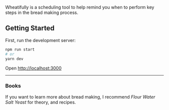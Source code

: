 Wheatifully is a scheduling tool to help remind you when to perform key steps in the bread making process.

## Getting Started

First, run the development server:

```bash
npm run start
# or
yarn dev
```

Open [http://localhost:3000](http://localhost:3000)

---

### Books

If you want to learn more about bread making, I recommend _Flour Water Salt Yeast_ for theory, and recipes.
